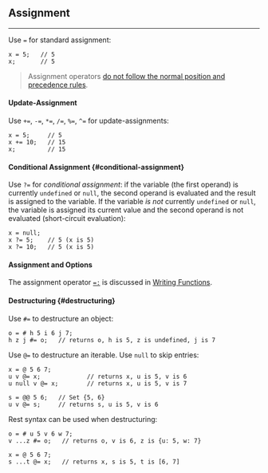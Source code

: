 ## Assignment

---

Use `=` for standard assignment:

```
x = 5;   // 5
x;       // 5
```

> Assignment operators [do not follow the normal position and precedence rules](?Evaluation#assignment-precedence).

#### Update-Assignment

Use `+=`, `-=`, `*=`, `/=`, `%=`, `^=` for update-assignments:

```
x = 5;     // 5
x += 10;   // 15
x;         // 15
```

#### Conditional Assignment {#conditional-assignment}

Use `?=` for _conditional assignment_: if the variable (the first operand) is currently `undefined` or `null`, the second operand is evaluated and the result is assigned to the variable. If the variable _is not_ currently `undefined` or `null`, the variable is assigned its current value and the second operand is not evaluated (short-circuit evaluation):

```
x = null;
x ?= 5;    // 5 (x is 5)
x ?= 10;   // 5 (x is 5)
```

#### Assignment and Options

The assignment operator [`=:`](?Writing-Functions#options) is discussed in [Writing Functions](?Writing-Functions).

#### Destructuring {#destructuring}

Use `#=` to destructure an object:

```
o = # h 5 i 6 j 7;
h z j #= o;   // returns o, h is 5, z is undefined, j is 7
```

Use `@=` to destructure an iterable. Use `null` to skip entries:

```
x = @ 5 6 7;
u v @= x;             // returns x, u is 5, v is 6
u null v @= x;        // returns x, u is 5, v is 7

s = @@ 5 6;   // Set {5, 6}
u v @= s;     // returns s, u is 5, v is 6
```

Rest syntax can be used when destructuring:

```
o = # u 5 v 6 w 7;
v ...z #= o;   // returns o, v is 6, z is {u: 5, w: 7}

x = @ 5 6 7;
s ...t @= x;   // returns x, s is 5, t is [6, 7]
```